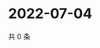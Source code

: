 # 2022-07-04

共 0 条

<!-- BEGIN WEIBO -->
<!-- 最后更新时间 Mon Jul 04 2022 03:12:02 GMT+0800 (China Standard Time) -->

<!-- END WEIBO -->
